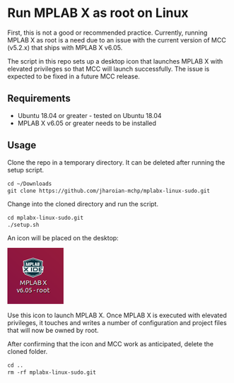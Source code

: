 # Run MPLAB X as root on Linux

First, this is not a good or recommended practice.  Currently, running MPLAB X as root is a need due to an issue with the current version of MCC (v5.2.x) that ships with MPLAB X v6.05.

The script in this repo sets up a desktop icon that launches MPLAB X with elevated privileges so that MCC will launch successfully.  The issue is expected to be fixed in a future MCC release.

## Requirements

- Ubuntu 18.04 or greater - tested on Ubuntu 18.04
- MPLAB X v6.05 or greater needs to be installed

## Usage

Clone the repo in a temporary directory.  It can be deleted after running the setup script.

```
cd ~/Downloads
git clone https://github.com/jharoian-mchp/mplabx-linux-sudo.git
```

 Change into the cloned directory and run the script.

```
cd mplabx-linux-sudo.git
./setup.sh
```

An icon will be placed on the desktop:

![MPLAB X Icon on Desktop](https://raw.githubusercontent.com/jharoian-mchp/mplabx-linux-sudo/main/images/MPLABX-icon.png)

Use this icon to launch MPLAB X.  Once MPLAB X is executed with elevated privileges, it touches and writes a number of configuration and project files that will now be owned by root.

After confirming that the icon and MCC work as anticipated, delete the cloned folder.

```
cd ..
rm -rf mplabx-linux-sudo.git
```

